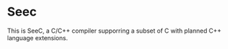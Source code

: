 # Seec
This is SeeC, a C/C++ compiler supporring a subset of C with planned C++ language extensions. 
